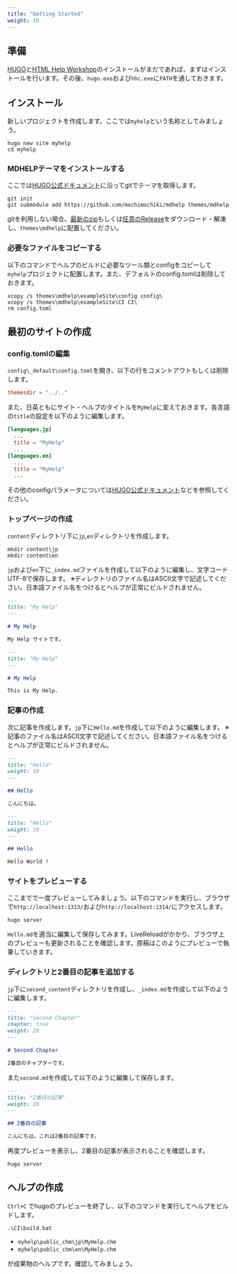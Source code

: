 ```yaml
---
title: "Getting Started"
weight: 10
---
```


## 準備

[HUGO](https://gohugo.io/)と[HTML Help Workshop](https://www.microsoft.com/en-us/download/details.aspx?id=21138)のインストールがまだであれば、まずはインストールを行います。その後、`hugo.exe`および`hhc.exe`に`PATH`を通しておきます。

## インストール

新しいプロジェクトを作成します。ここでは`myhelp`という名称としてみましょう。

```
hugo new site myhelp
cd myhelp
```

### MDHELPテーマをインストールする

ここでは[HUGO公式ドキュメント](https://gohugo.io/getting-started/quick-start/#step-3-add-a-theme)に沿ってgitでテーマを取得します。

```
git init
git submodule add https://github.com/mochimochiki/mdhelp themes/mdhelp
```

gitを利用しない場合、[最新のzip](https://github.com/mochimochiki/mdhelp/archive/master.zip)もしくは[任意のRelease](https://github.com/mochimochiki/mdhelp/releases)をダウンロード・解凍し、`themes\mdhelp`に配置してください。

### 必要なファイルをコピーする

以下のコマンドでヘルプのビルドに必要なツール類とconfigをコピーして`myhelp`プロジェクトに配置します。また、デフォルトのconfig.tomlは削除しておきます。

```
xcopy /s themes\mdhelp\exampleSite\config config\
xcopy /s themes\mdhelp\exampleSite\CI CI\
rm config.toml
```

## 最初のサイトの作成

### config.tomlの編集

`config\_default\config.toml`を開き、以下の行をコメントアウトもしくは削除します。

```toml
themesdir = "../.."
```

また、日英ともにサイト・ヘルプのタイトルを`MyHelp`に変えておきます。各言語の`title`の設定を以下のように編集します。

```toml
[languages.jp]
  ...
  title = "MyHelp"
  ...
[languages.en]
  ...
  title = "MyHelp"
  ...
```

その他のconfigパラメータについては[HUGO公式ドキュメント](https://gohugo.io/getting-started/configuration/)などを参照してください。

### トップページの作成

`content`ディレクトリ下に`jp`,`en`ディレクトリを作成します。

```
mkdir content\jp
mkdir content\en
```

`jp`および`en`下に`_index.md`ファイルを作成して以下のように編集し、文字コードUTF-8で保存します。
※ディレクトリのファイル名はASCII文字で記述してください。日本語ファイル名をつけるとヘルプが正常にビルドされません。

```md
---
title: "My Help"
---

# My Help

My Help サイトです。

```

```md
---
title: "My Help"
---

# My Help

This is My Help.

```

### 記事の作成

次に記事を作成します。`jp`下に`Hello.md`を作成して以下のように編集します。
※記事のファイル名はASCII文字で記述してください。日本語ファイル名をつけるとヘルプが正常にビルドされません。

```md
---
title: "Hello"
weight: 10
---

## Hello

こんにちは。
```

```md
---
title: "Hello"
weight: 10
---

## Hello

Hello World !
```

### サイトをプレビューする

ここまでで一度プレビューしてみましょう。以下のコマンドを実行し、ブラウザで`http://localhost:1313/`および`http://localhost:1314/`にアクセスします。

```
hugo server
```

`Hello.md`を適当に編集して保存してみます。LiveReloadがかかり、ブラウザ上のプレビューも更新されることを確認します。原稿はこのようにプレビューで執筆していきます。

### ディレクトリと2番目の記事を追加する

`jp`下に`second_content`ディレクトリを作成し、`_index.md`を作成して以下のように編集します。

```md
---
title: "Second Chapter"
chapter: true
weight: 20
---

# Second Chapter

2番目のチャプターです。
```

また`second.md`を作成して以下のように編集して保存します。

```md
---
title: "2番目の記事"
weight: 10
---

## 2番目の記事

こんにちは。これは2番目の記事です。
```

再度プレビューを表示し、2番目の記事が表示されることを確認します。

```
hugo server
```

## ヘルプの作成

`Ctrl+C` でhugoのプレビューを終了し、以下のコマンドを実行してヘルプをビルドします。

```
.\CI\build.bat
```

* `myhelp\public_chm\jp\MyHelp.chm`
* `myhelp\public_chm\en\MyHelp.chm`

が成果物のヘルプです。確認してみましょう。